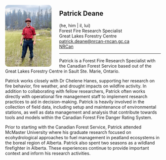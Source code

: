 
<img 
    style="height: 200px;
           border-radius: 10px;
           margin: auto;
           float: left;
           margin-right: 25px"
    src="/contact/pdeane.jpg" 
    alt="Patrick Deane">
</img>

## Patrick Deane
(he, him | il, lui)  
Forest Fire Research Specialist  
Great Lakes Forestry Centre  
[patrick.deane@nrcan-rncan.gc.ca](mailto:Patrick.Deane@NRCan-RNCan.gc.ca)  
[NRCan](https://cfs.nrcan.gc.ca/employees/read/pdeane)  

---

Patrick is a Forest Fire Research Specialist with the Canadian Forest Service based out of the Great Lakes Forestry Centre in Sault Ste. Marie, Ontario. 

Patrick works closely with Dr Chelene Hanes, supporting her research on fire behavior, fire weather, and drought impacts on wildfire activity. In addition to collaborating with fellow researchers, Patrick often works directly with operational fire management staff to implement research practices to aid in decision-making. Patrick is heavily involved in the collection of field data, including setup and maintenance of environmental stations, as well as data management and analysis that contribute towards tools and models within the Canadian Forest Fire Danger Rating System.

Prior to starting with the Canadian Forest Service, Patrick attended McMaster University where his graduate research focused on ecohydrological approaches to fuel management in peatland ecosystems in the boreal region of Alberta. Patrick also spent two seasons as a wildland firefighter in Alberta. These experiences continue to provide important context and inform his research activities.
